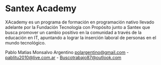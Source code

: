 # Santex Academy


XAcademy es un programa de formación en programación nativo llevado adelante por la Fundación Tecnología con Propósito junto a Santex que busca promover un cambio positivo en la comunidad a través de la educación en IT, apuntando a lograr la inserción laboral de personas en el mundo tecnológico. 


Pablo Matìas Monsalvo
Argentino
polargentino@gmail.com - pablitu2010@live.com.ar - Buscotrabajo87@outlook.com
